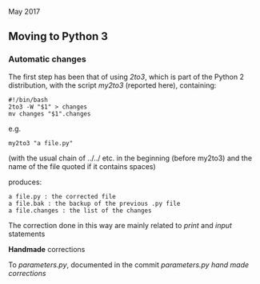 May 2017

## **Moving to Python 3**

### Automatic changes

The first step has been that of using *2to3*, which is part of the Python 2 distribution, with the script *my2to3* (reported here), containing:  

    #!/bin/bash  
    2to3 -W "$1" > changes  
    mv changes "$1".changes  

e.g.  

    my2to3 "a file.py"

(with the usual chain of ../../ etc. in the beginning (before my2to3) and the name of the file quoted if it contains spaces)

produces:

    a file.py : the corrected file   
    a file.bak : the backup of the previous .py file   
    a file.changes : the list of the changes

The correction done in this way are mainly related to *print* and *input* statements

**Handmade** corrections

To *parameters.py*, documented in the commit *parameters.py hand made corrections*
